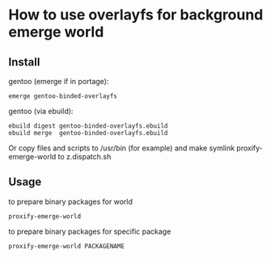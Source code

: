 # How to use overlayfs for background emerge world

## Install

gentoo (emerge if in portage):
```
emerge gentoo-binded-overlayfs
```
gentoo (via ebuild):
```
ebuild digest gentoo-binded-overlayfs.ebuild
ebuild merge  gentoo-binded-overlayfs.ebuild
```

Or copy files and scripts to /usr/bin (for example)
and make symlink proxify-emerge-world to z.dispatch.sh

## Usage

to prepare binary packages for world
```
proxify-emerge-world
```

to prepare binary packages for specific package
```
proxify-emerge-world PACKAGENAME
```


